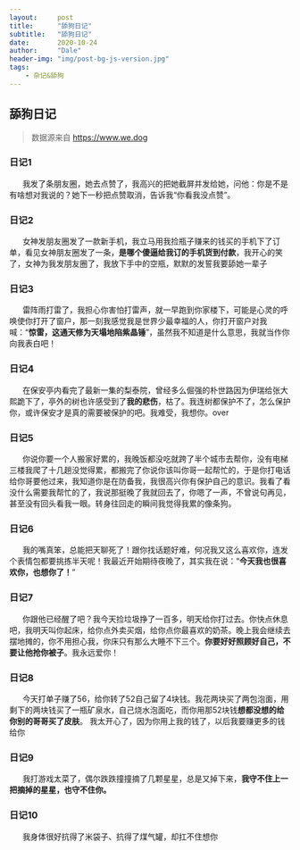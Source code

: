 ```yaml
---
layout:     post
title:      "舔狗日记"
subtitle:   "舔狗日记"
date:       2020-10-24
author:     "Dale"
header-img: "img/post-bg-js-version.jpg"
tags:
    - 杂记&舔狗 
---
```


## 舔狗日记
> 数据源来自 https://www.we.dog 

### 日记1
&#160;&#160; &#160; &#160;我发了条朋友圈，她去点赞了，我高兴的把她截屏并发给她，问他：你是不是有啥想对我说的？她下一秒把点赞取消，告诉我“你看我没点赞”。

### 日记2
&#160;&#160; &#160; &#160;女神发朋友圈发了一款新手机，我立马用我捡瓶子赚来的钱买的手机下了订单，看见女神朋友圈发了一条，**是哪个傻逼给我订的手机货到付款**，我开心的笑了，女神为我发朋友圈了，我放下手中的空瓶，默默的发誓我要舔她一辈子

### 日记3
&#160;&#160; &#160; &#160;雷阵雨打雷了，我担心你害怕打雷声，就一早跑到你家楼下，可能是心灵的呼唤使你打开了窗户，那一刻我感觉我是世界少最幸福的人，你打开窗户对我喊：“**惊雷，这通天修为天塌地陷紫晶锤**”，虽然我不知道是什么意思，我就当作你向我表白吧！

### 日记4
&#160;&#160; &#160; &#160;在保安亭内看完了最新一集的梨泰院，曾经多么倔强的朴世路因为伊瑞给张大熙跪下了，亭外的树也许感受到了**我的悲伤**，枯了。我连树都保护不了，怎么保护你，或许保安才是真的需要被保护的吧。我难受，我想你。over

### 日记5
&#160;&#160; &#160; &#160;你说你要一个人搬家好累的，我晚饭都没吃就跨了半个城市去帮你，没有电梯三楼我爬了十几趟没觉得累，都搬完了你说你该叫你哥一起帮忙的，于是你打电话给你哥要他过来，我知道你是在防备我，我很高兴你有保护自己的意识。我看了看没什么需要我帮忙的了，我说那挺晚了我就回去了，你嗯了一声，不曾说句再见，甚至没有回头看我一眼。转身往回走的瞬间我觉得我累的像条狗。

### 日记6
&#160;&#160; &#160; &#160;我的嘴真笨，总能把天聊死了！跟你找话题好难，何况我又这么喜欢你，连发个表情包都要挑拣半天呢！我最近开始期待夜晚了，其实我在说：“**今天我也很喜欢你，也想你了！**”

### 日记7
&#160;&#160; &#160; &#160;你跟他已经醒了吧？我今天捡垃圾挣了一百多，明天给你打过去。你快点休息吧，我明天叫你起床，给你点外卖买烟，给你点你最喜欢的奶茶。晚上我会继续去摆地摊的，你不用担心我，你床只有那么大睡不下三个。**你要好好照顾好自己，不要让他抢你被子**。我永远爱你！

### 日记8
&#160;&#160; &#160; &#160;今天打单子赚了56，给你转了52自己留了4块钱。我花两块买了两包泡面，用剩下的两块钱买了一瓶矿泉水，自己烧水泡面吃，而你用那52块钱**想都没想的给你别的哥哥买了皮肤**。 我太开心了，因为你用上我的钱了，以后我要赚更多的钱给你

### 日记9
&#160;&#160; &#160; &#160;我打游戏太菜了，偶尔跌跌撞撞摘了几颗星星，总是又掉下来，**我守不住上一把摘掉的星星，也守不住你。**

### 日记10
&#160;&#160; &#160; &#160;我身体很好抗得了米袋子、抗得了煤气罐，却扛不住想你
